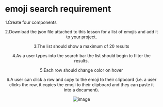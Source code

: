 # emoji search requirement 

1.Create four components
<Header> 
<SearchInput>
<EmojiResults>
<EmojiRow>

2.Download the json file attached to this lesson for a list of emojis and 
add it to your project.

3.The list should show a maximum of 20 results

4.As a user types into the search bar the list should begin to filter the results.

5.Each row should change color on hover

6.A user can click a row and copy to the emoji to their clipboard (i.e. a user 
clicks the row, it copies the emoji to their clipboard and they can paste it into 
a document).
  
![image](https://user-images.githubusercontent.com/86294140/149264675-3e47dfda-73d0-45b1-ab65-07fc5b548cb6.png)


